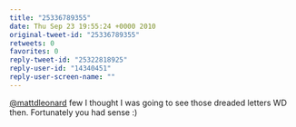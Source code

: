 ```yaml
---
title: "25336789355"
date: Thu Sep 23 19:55:24 +0000 2010
original-tweet-id: "25336789355"
retweets: 0
favorites: 0
reply-tweet-id: "25322818925"
reply-user-id: "14340451"
reply-user-screen-name: ""
---
```

<a href="https://twitter.com/mattdleonard">@mattdleonard</a> few I thought I was going to see those dreaded letters WD then. Fortunately you had sense :)

